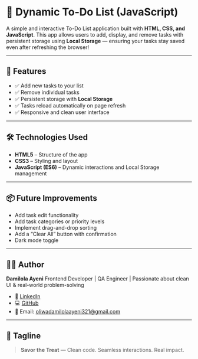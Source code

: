 
# 📝 Dynamic To-Do List (JavaScript)

A simple and interactive To-Do List application built with **HTML, CSS, and JavaScript**. This app allows users to add, display, and remove tasks with persistent storage using **Local Storage** — ensuring your tasks stay saved even after refreshing the browser!

---

## 📌 Features

* ✅ Add new tasks to your list
* ✅ Remove individual tasks
* ✅ Persistent storage with **Local Storage**
* ✅ Tasks reload automatically on page refresh
* ✅ Responsive and clean user interface

---

## 🛠️ Technologies Used

* **HTML5** – Structure of the app
* **CSS3** – Styling and layout
* **JavaScript (ES6)** – Dynamic interactions and Local Storage management

---



## 📦 Future Improvements

* Add task edit functionality
* Add task categories or priority levels
* Implement drag-and-drop sorting
* Add a “Clear All” button with confirmation
* Dark mode toggle

---

## 👩‍💻 Author

**Damilola Ayeni**
Frontend Developer | QA Engineer | Passionate about clean UI & real-world problem-solving

* 💼 [LinkedIn](https://www.linkedin.com/in/damilola-rachael-ayeni-631b2618b/)
* 💻 [GitHub](https://github.com/DAyeni-Dev)
* 📧 Email: [oliwadamilolaayeni321@gmail.com](mailto:oliwadamilolaayeni321@gmail.com)

---

## 🧁 Tagline

> **Savor the Treat** — Clean code. Seamless interactions. Real impact.
